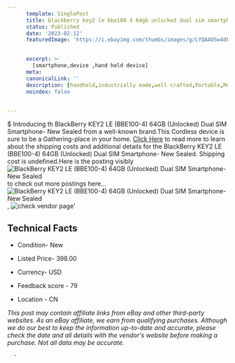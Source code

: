 ```yaml
---
      template: SinglePost
      title: blackberry key2 le bbe100 4 64gb unlocked dual sim smartphone new sealed
      status: Published
      date: '2023-02-12'
      featuredImage: 'https://i.ebayimg.com/thumbs/images/g/LYQAAOSw4dFi~l4I/s-l225.jpg'
       

      excerpt: >-
        [smartphone,device ,hand held device]
      meta:
      canonicalLink: ''
      description: [handheld,industrially made,well crafted,Portable,Mobile,Compact,Convenient,Lightweight,Maneuverable,Man-portable,Miniature,Carriable,Hand-held,Light,Holdable,Transportable,Mobile device,Pocket-sized,On-the-go,Wireless,Cordless,Compact size,Convenient size, smartphone,device ,hand held device]
      noindex: false
      

---
```

$
      Introducing th BlackBerry KEY2 LE (BBE100-4) 64GB (Unlocked) Dual SIM Smartphone- New Sealed from a well-known brand.This Cordless device  is sure to be a Gathering-place in your home. [Click Here](https://www.ebay.com/itm/334536360918?var=543599641278&hash=item4de3ebc3d6%3Ag%3ALYQAAOSw4dFi%7El4I&mkevt=1&mkcid=1&mkrid=711-53200-19255-0&campid=%253CePNCampaignId%253E&customid=%253CreferenceId%253E&toolid=10049) to read more to learn about the shipping costs and additional details for the BlackBerry KEY2 LE (BBE100-4) 64GB (Unlocked) Dual SIM Smartphone- New Sealed. Shipping cost is undefined.Here is the posting visibly ![BlackBerry KEY2 LE (BBE100-4) 64GB (Unlocked) Dual SIM Smartphone- New Sealed](https://i.ebayimg.com/thumbs/images/g/LYQAAOSw4dFi~l4I/s-l225.jpg) to check out more postings here... ![BlackBerry KEY2 LE (BBE100-4) 64GB (Unlocked) Dual SIM Smartphone- New Sealed](https://i.ebayimg.com/images/g/LYQAAOSw4dFi~l4I/s-l500.jpg), ![check vendor page](https://origin-galleryplus.ebayimg.com/ws/web/334536360918_2_0_1/225x225.jpg,https://origin-galleryplus.ebayimg.com/ws/web/334536360918_3_0_1/225x225.jpg,https://origin-galleryplus.ebayimg.com/ws/web/334536360918_4_0_1/225x225.jpg,https://origin-galleryplus.ebayimg.com/ws/web/334536360918_5_0_1/225x225.jpg,https://origin-galleryplus.ebayimg.com/ws/web/334536360918_6_0_1/225x225.jpg,https://origin-galleryplus.ebayimg.com/ws/web/334536360918_7_0_1/225x225.jpg,https://origin-galleryplus.ebayimg.com/ws/web/334536360918_8_0_1/225x225.jpg,https://origin-galleryplus.ebayimg.com/ws/web/334536360918_9_0_1/225x225.jpg,https://origin-galleryplus.ebayimg.com/ws/web/334536360918_10_0_1/225x225.jpg,https://origin-galleryplus.ebayimg.com/ws/web/334536360918_11_0_1/225x225.jpg,https://origin-galleryplus.ebayimg.com/ws/web/334536360918_12_0_1/225x225.jpg)'

      

 ## Technical Facts 



     
      

 - Condition- New 


      

 - Listed Price- 398.00 


      

 - Currency- USD 


      

 - Feedback score - 79 


      

 - Location - CN 


      
      

 *_This post may contain affiliate links from eBay and other third-party websites. As an eBay affiliate, we earn from qualifying purchases. Although we do our best to keep the information up-to-date and accurate, please check the date and all details with the vendor's website before making a purchase. Not all data may be accurate._*




      -
